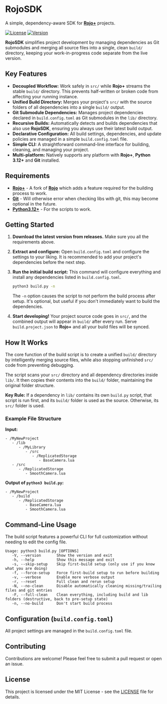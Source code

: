 # RojoSDK

A simple, dependency-aware SDK for [**Rojo+**](https://github.com/worseuserr/RojoPlus) projects.

[![License](https://img.shields.io/badge/license-MIT-blue)](./LICENSE)
[![Version](https://img.shields.io/badge/version-1.3.0-informational)](./sdk/build.config.toml)

**RojoSDK** simplifies project development by managing dependencies as Git submodules and merging all source files into a single, clean `build/` directory, keeping your work-in-progress code separate from the live version.

## Key Features

-   **Decoupled Workflow:** Work safely in `src/` while **Rojo+** streams the stable `build/` directory. This prevents half-written or broken code from affecting your running instance.
-   **Unified Build Directory:** Merges your project's `src/` with the source folders of all dependencies into a single `build/` output.
-   **Git Submodule Dependencies:** Manages project dependencies declared in `build.config.toml` as Git submodules in the `lib/` directory.
-   **Recursive Builds:** Automatically detects and builds dependencies that also use **RojoSDK**, ensuring you always use their latest build output.
-   **Declarative Configuration:** All build settings, dependencies, and update policies are managed in a simple `build.config.toml` file.
-   **Simple CLI:** A straightforward command-line interface for building, cleaning, and managing your project.
-   **Multi-platform:** Natively supports any platform with **Rojo+**, **Python 3.12+** and **Git** installed.

## Requirements
-	[**Rojo+**](https://github.com/worseuserr/RojoPlus) - A fork of [**Rojo**](https://github.com/rojo-rbx/rojo) which adds a feature required for the building process to work.
-	[**Git**](https://git-scm.com/) - Will otherwise error when checking libs with git, this may become optional in the future.
-	[**Python3.12+**](https://www.python.org/) - For the scripts to work.

## Getting Started

1.  **Download the latest version from releases.**
    Make sure you all the requirements above.

2.  **Extract and configure:**
    Open `build.config.toml` and configure the settings to your liking. It is recommended to add your project's dependencies before the next step.

3.  **Run the initial build script:**
    This command will configure everything and install any dependencies listed in `build.config.toml`.
    ```sh
    python3 build.py -n
    ```
	The `-n` option causes the script to not perform the build process after setup. It's optional, but useful if you don't immediately want to build the dependencies.

4.  **Start developing!**
    Your project source code goes in `src/`, and the combined output will appear in `build/` after every run.
    Serve `build.project.json` to **Rojo+** and all your build files will be synced.

## How It Works

The core function of the build script is to create a unified `build/` directory by intelligently merging source files, while also stopping unfinished `src/` code from preventing debugging.

The script scans your `src/` directory and all dependency directories inside `lib/`. It then copies their contents into the `build/` folder, maintaining the original folder structure.

**Key Rule:** If a dependency in `lib/` contains its own `build.py` script, that script is run first, and its `build/` folder is used as the source. Otherwise, its `src/` folder is used.

### Example File Structure

**Input:**
```
- /MyNewProject
   - /lib
      - /MyLibrary
         - /src
            - /ReplicatedStorage
               - BaseCamera.lua
   - /src
      - /ReplicatedStorage
         - SmoothCamera.lua

```

**Output of `python3 build.py`:**
```
- /MyNewProject
   - /build
      - /ReplicatedStorage
         - BaseCamera.lua
         - SmoothCamera.lua
```

## Command-Line Usage

The build script features a powerful CLI for full customization without needing to edit the config file.

```
Usage: python3 build.py [OPTIONS]
   -V, --version       Show the version and exit
   -h, --help          Show this message and exit
   -s, --skip-setup    Skip first-build setup (only use if you know what you are doing)
   -f, --force-setup   Force first-build setup to run before building
   -v, --verbose       Enable more verbose output
   -r, --reset         Full clean and rerun setup
   -N, --no-clean      Disable automatically cleaning missing/trailing files and git entries
   -F, --full-clean    Clean everything, including build and lib folders (destructive, back to pre-setup state)
   -n, --no-build      Don't start build process
```

## Configuration (`build.config.toml`)

All project settings are managed in the `build.config.toml` file.

## Contributing

Contributions are welcome! Please feel free to submit a pull request or open an issue.

## License

This project is licensed under the MIT License - see the [LICENSE](./LICENSE) file for details.

